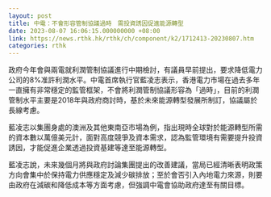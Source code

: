```yaml
---
layout: post
title: 中電：不會形容管制協議過時　需投資誘因促進能源轉型
date: 2023-08-07 16:06:15.000000000 +08:00
link: https://news.rthk.hk/rthk/ch/component/k2/1712413-20230807.htm
categories: rthk
---
```


政府今年會與兩電就利潤管制協議進行中期檢討，有議員早前提出，要求降低電力公司的8%准許利潤水平。中電首席執行官藍凌志表示，香港電力市場在過去多年一直擁有非常穩定的監管框架，不會將利潤管制協議形容為「過時」，目前的利潤管制水平主要是2018年與政府商討時，基於未來能源轉型發展所制訂，協議屬於長線考慮。

藍凌志以集團身處的澳洲及其他東南亞市場為例，指出現時全球對於能源轉型所需的資本數以萬億美元計，面對高度競爭及資本需求，認為監管環境有需要提升投資誘因，才能促進企業透過投資基建等達至能源轉型。

藍凌志說，未來幾個月將與政府討論集團提出的改善建議，當局已經清晰表明政策方向會集中於保持電力供應穩定及減少碳排放；至於會否引入內地電力來源，則要由政府在減碳和降低成本等方面考慮，但強調中電會協助政府達至有關目標。
